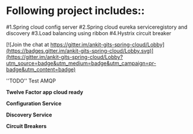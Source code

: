 # Following project includes::
#1.Spring cloud config server
#2.Spring cloud eureka serviceregistory and discovery
#3.Load balancing using ribbon
#4.Hystrix circuit breaker

[![Join the chat at https://gitter.im/ankit-gits-spring-cloud/Lobby](https://badges.gitter.im/ankit-gits-spring-cloud/Lobby.svg)](https://gitter.im/ankit-gits-spring-cloud/Lobby?utm_source=badge&utm_medium=badge&utm_campaign=pr-badge&utm_content=badge)


''TODO'' 
Test AMQP

**Twelve Factor app cloud ready**

**Configuration Service**

**Discovery Service**

**Circuit Breakers**


